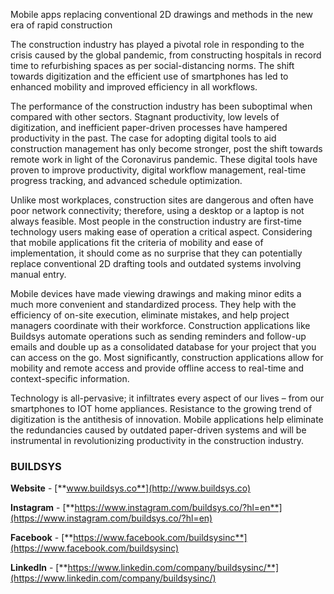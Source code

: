 Mobile apps replacing conventional 2D drawings and methods in the new era of rapid construction

The construction industry has played a pivotal role in responding to the crisis caused by the global pandemic, from constructing hospitals in record time to refurbishing spaces as per social-distancing norms. The shift towards digitization and the efficient use of smartphones has led to enhanced mobility and improved efficiency in all workflows.

The performance of the construction industry has been suboptimal when compared with other sectors. Stagnant productivity, low levels of digitization, and inefficient paper-driven processes have hampered productivity in the past. The case for adopting digital tools to aid construction management has only become stronger, post the shift towards remote work in light of the Coronavirus pandemic. These digital tools have proven to improve productivity, digital workflow management, real-time progress tracking, and advanced schedule optimization.

Unlike most workplaces, construction sites are dangerous and often have poor network connectivity; therefore, using a desktop or a laptop is not always feasible. Most people in the construction industry are first-time technology users making ease of operation a critical aspect. Considering that mobile applications fit the criteria of mobility and ease of implementation, it should come as no surprise that they can potentially replace conventional 2D drafting tools and outdated systems involving manual entry.

Mobile devices have made viewing drawings and making minor edits a much more convenient and standardized process. They help with the efficiency of on-site execution, eliminate mistakes, and help project managers coordinate with their workforce. Construction applications like Buildsys automate operations such as sending reminders and follow-up emails and double up as a consolidated database for your project that you can access on the go. Most significantly, construction applications allow for mobility and remote access and provide offline access to real-time and context-specific information.

Technology is all-pervasive; it infiltrates every aspect of our lives – from our smartphones to IOT home appliances. Resistance to the growing trend of digitization is the antithesis of innovation. Mobile applications help eliminate the redundancies caused by outdated paper-driven systems and will be instrumental in revolutionizing productivity in the construction industry.

### BUILDSYS

**Website** - [**www.buildsys.co**](http://www.buildsys.co)

**Instagram** - [**https://www.instagram.com/buildsys.co/?hl=en**](https://www.instagram.com/buildsys.co/?hl=en)

**Facebook** - [**https://www.facebook.com/buildsysinc**](https://www.facebook.com/buildsysinc)

**LinkedIn** - [**https://www.linkedin.com/company/buildsysinc/**](https://www.linkedin.com/company/buildsysinc/)
